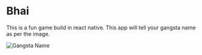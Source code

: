 # Bhai
This is a fun game build in react native. This app will tell your gangsta name as per the image.

![Gangsta Name](https://github.com/prasad-kamdi/dhinchak-bhai/blob/main/source.jpeg)
